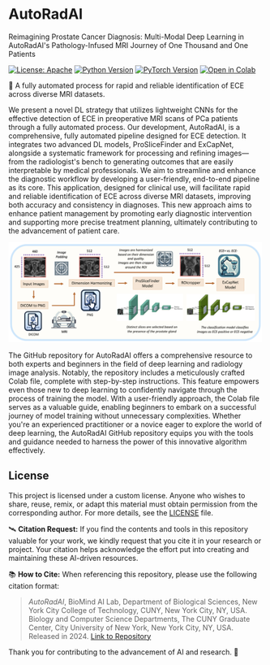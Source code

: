 # AutoRadAI
Reimagining Prostate Cancer Diagnosis: Multi-Modal Deep Learning in AutoRadAI's Pathology-Infused MRI Journey of One Thousand and One Patients


[![License: Apache](https://img.shields.io/badge/License-Apache-yellow.svg)](https://opensource.org/license/apache-2-0)
[![Python Version](https://img.shields.io/badge/python-3.10.12-red.svg)](https://www.python.org/downloads/release/python-31012/)
[![PyTorch Version](https://img.shields.io/badge/PyTorch-1.9.0-green.svg)](https://pytorch.org/get-started/locally/)
[![Open in Colab](https://colab.research.google.com/assets/colab-badge.svg)](https://github.com/PKhosravi-CityTech/AutoRadAI/blob/main/)


:diamond_shape_with_a_dot_inside: A fully automated process for rapid and reliable identification of ECE across diverse MRI datasets.

We present a novel DL strategy that utilizes lightweight CNNs for the effective detection of ECE in preoperative MRI scans of PCa patients through a fully automated process. Our development, AutoRadAI, is a comprehensive, fully automated pipeline designed for ECE detection. It integrates two advanced DL models, ProSliceFinder and ExCapNet, alongside a systematic framework for processing and refining images—from the radiologist's bench to generating outcomes that are easily interpretable by medical professionals. We aim to streamline and enhance the diagnostic workflow by developing a user-friendly, end-to-end pipeline as its core. This application, designed for clinical use, will facilitate rapid and reliable identification of ECE across diverse MRI datasets, improving both accuracy and consistency in diagnoses. This new approach aims to enhance patient management by promoting early diagnostic intervention and supporting more precise treatment planning, ultimately contributing to the advancement of patient care.


<img src="https://github.com/PKhosravi-CityTech/AutoRadAI/blob/main/Images/logo.png" width="500" />

The GitHub repository for AutoRadAI offers a comprehensive resource to both experts and beginners in the field of deep learning and radiology image analysis. Notably, the repository includes a meticulously crafted Colab file, complete with step-by-step instructions. This feature empowers even those new to deep learning to confidently navigate through the process of training the model. With a user-friendly approach, the Colab file serves as a valuable guide, enabling beginners to embark on a successful journey of model training without unnecessary complexities. Whether you're an experienced practitioner or a novice eager to explore the world of deep learning, the AutoRadAI GitHub repository equips you with the tools and guidance needed to harness the power of this innovative algorithm effectively.

## License

This project is licensed under a custom license. Anyone who wishes to share, reuse, remix, or adapt this material must obtain permission from the corresponding author. For more details, see the [LICENSE](LICENSE.md) file.


🛰️ **Citation Request:** If you find the contents and tools in this repository valuable for your work, we kindly request that you cite it in your research or project. Your citation helps acknowledge the effort put into creating and maintaining these AI-driven resources.

📚 **How to Cite:** When referencing this repository, please use the following citation format:

> *AutoRadAI*, BioMind AI Lab, Department of Biological Sciences, New York City College of Technology, CUNY, New York City, NY, USA. Biology and Computer Science Departments, The CUNY Graduate Center, City University of New York, New York City, NY, USA. Released in 2024. [Link to Repository](https://github.com/PKhosravi-CityTech/AutoRadAI)

Thank you for contributing to the advancement of AI and research. 🤖












